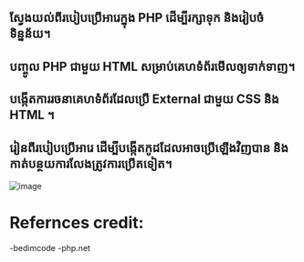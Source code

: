 ## ស្វែងយល់ពីរបៀបប្រើអារេក្នុង PHP ដើម្បីរក្សាទុក និងរៀបចំទិន្នន័យ។
## បញ្ចូល PHP ជាមួយ HTML សម្រាប់គេហទំព័រមើលឲ្យទាក់ទាញ។
## បង្កើតការរចនាគេហទំព័រដែលប្រើ External​​ ជាមួយ CSS និង HTML ។
## រៀនពីរបៀបប្រើអារេ ដើម្បីបង្កើតកូដដែលអាចប្រើឡើងវិញបាន និងកាត់បន្ថយការលែងត្រូវការប្រើតទៀត។
![image](https://github.com/V9SDAY/v9sday.github.io/assets/70220432/c26ec9c8-8384-480b-9820-865b954b69fb)

# Refernces credit:
-bedimcode
-php.net
